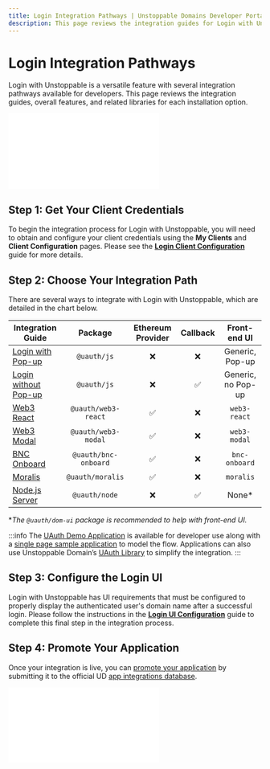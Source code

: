 ```yaml
---
title: Login Integration Pathways | Unstoppable Domains Developer Portal
description: This page reviews the integration guides for Login with Unstoppable. This feature works for Polygon and Ethereum domains.
---
```


# Login Integration Pathways

Login with Unstoppable is a versatile feature with several integration pathways available for developers. This page reviews the integration guides, overall features, and related libraries for each installation option.

<embed src="/snippets/_login-mainnet-warning.md" />

## Step 1: Get Your Client Credentials

To begin the integration process for Login with Unstoppable, you will need to obtain and configure your client credentials using the **My Clients** and **Client Configuration** pages. Please see the [**Login Client Configuration**](../login-integration-guides/login-client-configuration.md) guide for more details.

## Step 2: Choose Your Integration Path

There are several ways to integrate with Login with Unstoppable, which are detailed in the chart below.

| Integration Guide                                                             | Package            | Ethereum Provider | Callback | Front-end UI       |
|-------------------------------------------------------------------------------|:------------------:|:-----------------:|:--------:|:------------------:|
| [Login with Pop-up](../login-integration-guides/login-with-popup.md)          |`@uauth/js`          |     &#10060;     | &#10060; |  Generic, Pop-up   |
| [Login without Pop-up](../login-integration-guides/login-without-popup.md)    |`@uauth/js`          |     &#10060;     | &#9989;  | Generic, no Pop-up |
| [Web3 React](../login-integration-guides/web3-react-guide.md)                 |`@uauth/web3-react`  |     &#9989;      | &#10060; |     `web3-react`   |
| [Web3 Modal](../login-integration-guides/web3-modal-guide.md)                 |`@uauth/web3-modal`  |     &#9989;      | &#10060; |     `web3-modal`   |
| [BNC Onboard](../login-integration-guides/bnc-onboard-guide.md)               |`@uauth/bnc-onboard` |     &#9989;      | &#10060; |     `bnc-onboard`  |
| [Moralis](../login-integration-guides/moralis-guide.md)                       |`@uauth/moralis`     |     &#9989;      | &#10060; |     `moralis`      |
| [Node.js Server](../login-integration-guides/node-js-server-guide.md)         |`@uauth/node`        |     &#10060;     | &#9989;  |          None*     |

**The `@uauth/dom-ui` package is recommended to help with front-end UI.*

:::info
The [UAuth Demo Application](https://uauth-demo.uc.r.appspot.com) is available for developer use along with a [single page sample application](https://github.com/unstoppabledomains/uauth/tree/main/examples/spa/src) to model the flow. Applications can also use Unstoppable Domain’s [UAuth Library](https://github.com/unstoppabledomains/uauth) to simplify the integration.
:::

## Step 3: Configure the Login UI

Login with Unstoppable has UI requirements that must be configured to properly display the authenticated user's domain name after a successful login. Please follow the instructions in the [**Login UI Configuration**](../login-integration-guides/login-ui-configuration.md) guide to complete this final step in the integration process.

## Step 4: Promote Your Application

Once your integration is live, you can [promote your application](/use-cases/promote-ud-integration.md) by submitting it to the official UD [app integrations database](https://unstoppabledomains.com/apps). 

<embed src="/snippets/_discord.md" />
